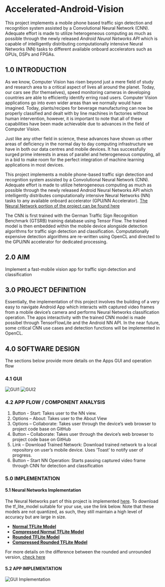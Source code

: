 # Accelerated-Android-Vision
This project implements a mobile phone based traffic sign detection and recognition system assisted by a Convolutional Neural Network (CNN). Adequate effort is made to utilize heterogeneous computing as much as possible through the newly released *Android Neural Networks API* which is capable of intelligently distributing computationally intensive Neural Networks (NN) tasks to different available onboard accelerators such as GPUs, DSPs and FPGAs.


## 1.0 INTRODUCTION

As we know, Computer Vision has risen beyond just a mere field of study and research area
to a critical aspect of lives all around the planet. Today, our cars see (for themselves),
speed monitoring cameras in developing countries are able to efficiently identify erring
road users. Computer Vision applications go into even wider areas than we normally would
have imagined. Today, plants/recipes for beverage manufacturing can now be properly
classified and dealt with by line machines in factories without human intervention, however,
it is important to note that all of these capabilities have been made achievable due to
advances in the field of Computer Vision.

Just like any other field in science, these advances have shown us other areas of deficiency
in the normal day to day computing infrastructure we have in both our data centres and
mobile devices. It has successfully surged prime interests in areas of parallel and
heterogeneous computing, all in a bid to make room for the perfect integration of machine
learning applications in most devices.

This project implements a mobile phone-based traffic sign detection and recognition system
assisted by a Convolutional Neural Network (CNN). Adequate effort is made to utilize
heterogeneous computing as much as possible through the newly released Android Neural
Networks API which intelligently distributes computationally intensive Neural Networks (NN)
tasks to any available onboard accelerator (GPU/NN Accelerator). [The Neural Network portion of the project can be found here](https://github.com/OluwoleOyetoke/Computer_Vision_Using_TensorFlowLite)

The CNN is first trained with the German Traffic Sign Recognition Benchmark (GTSRB) training
database using Tensor Flow. The trained model is then embedded within the mobile device
alongside detection algorithms for traffic sign detection and classification.
Computationally expensive detection algorithms are re-written using OpenCL and directed to
the GPU/NN accelerator for dedicated processing.


## 2.0 AIM
Implement a fast-mobile vision app for traffic sign detection and classification


## 3.0 PROJECT DEFINITION
Essentially, the implementation of this project involves the building of a very easy to navigate Android App which interacts with captured video frames from a mobile device’s camera and performs Neural Networks classification operation. The apps interactivity with the trained CNN model is made possibel through TensorFlowLite and the Android NN API. In the near future, some critical  CNN use cases and detection functions will be implemented in OpenCL.

## 4.0 SOFTWARE DESIGN
The sections below provide more details on the Apps GUI and operation flow
### 4.1 GUI
![GUI1](https://github.com/OluwoleOyetoke/Accelerated-Android-Vision/blob/master/app/sampledata/GUI1.JPG)
![GUI2](https://github.com/OluwoleOyetoke/Accelerated-Android-Vision/blob/master/app/sampledata/GUI2.JPG)

### 4.2 APP FLOW / COMPONENT ANALYSIS
1. Button - Start: Takes user to the NN view.
2. Options – About: Takes user to the About View
3. Options – Collaborate: Takes user through the device’s web browser to project code
base on GitHub
4. Button – Collaborate: Takes user through the device’s web browser to project code
base on GitHub
5. Link – Download Trained Network: Download trained network to a local repository on
user’s mobile device. Uses ‘Toast’ to notify user of progress.
6. Button – Start NN Operation: Starts passing captured video frame through CNN for
detection and classification

### 5.0 IMPLEMENTATION
#### 5.1 Neural Networks Implementation
The Neural Networks part of this project is implemented [here](https://github.com/OluwoleOyetoke/Computer_Vision_Using_TensorFlowLite). To download the tf_lite_model suitable for your use, use the link below. Note that these models are not quantized, as such, they still maintain a high level of accuracy but are large in size. 

* [**Normal TFLite Model**](https://www.dropbox.com/s/7vqir0rzvx2zgbx/normal_tflite_model.lite?dl=0)
* [**Compressed Normal TFLite Model**](https://www.dropbox.com/s/1vzzzeecevk63l7/normal_tflite_model_compressed.zip?dl=0)
* [**Rounded TFLite Model**](https://www.dropbox.com/s/knwlq4m6gpyerl2/rounded_tflite_model.lite?dl=0)
* [**Compressed Rounded TFLite Model**](https://www.dropbox.com/s/bxgiz3w22wwz2wp/rounded_tflite_model_compressed.zip?dl=0)

For more details on the difference between the rounded and unrounded version, [check here](https://github.com/OluwoleOyetoke/Computer_Vision_Using_TensorFlowLite#step-81-sample-transform-definition-and-a-little-bit-of-explanation)

#### 5.2 APP IMPLEMENTATION
![GUI Implementation](https://github.com/OluwoleOyetoke/Accelerated-Android-Vision/blob/master/app/sampledata/GUI3_rsz.png)
